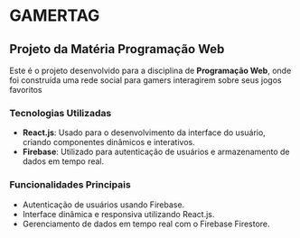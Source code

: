 # GAMERTAG
## Projeto da Matéria Programação Web

Este é o projeto desenvolvido para a disciplina de **Programação Web**, onde foi construída uma rede social para gamers interagirem sobre seus jogos favoritos

### Tecnologias Utilizadas

- **React.js**: Usado para o desenvolvimento da interface do usuário, criando componentes dinâmicos e interativos.
- **Firebase**: Utilizado para autenticação de usuários e armazenamento de dados em tempo real.

### Funcionalidades Principais

- Autenticação de usuários usando Firebase.
- Interface dinâmica e responsiva utilizando React.js.
- Gerenciamento de dados em tempo real com o Firebase Firestore.
